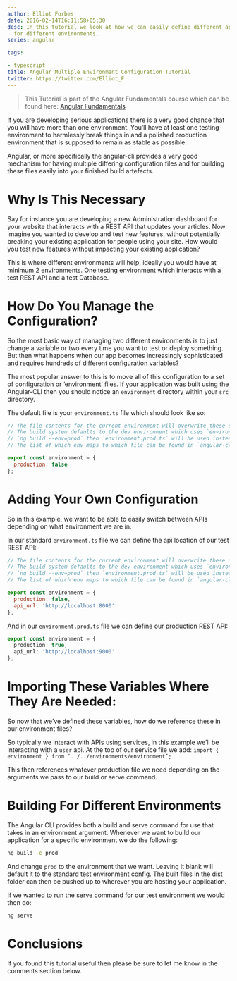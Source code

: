```yaml
---
author: Elliot Forbes
date: 2016-02-14T16:11:58+05:30
desc: In this tutorial we look at how we can easily define different application configuration
  for different environments.
series: angular

tags:

- typescript
title: Angular Multiple Environment Configuration Tutorial
twitter: https://twitter.com/Elliot_F
---
```


> This Tutorial is part of the Angular Fundamentals course which can be found here: [Angular Fundamentals](https://tutorialedge.net/course/angular-2-fundamentals)

If you are developing serious applications there is a very good chance that you will have more than one environment. You’ll have at least one testing environment to harmlessly break things in and a polished production environment that is supposed to remain as stable as possible.

Angular, or more specifically the angular-cli provides a very good mechanism for having multiple differing configuration files and for building these files easily into your finished build artefacts.

# Why Is This Necessary

Say for instance you are developing a new Administration dashboard for your website that interacts with a REST API that updates your articles. Now imagine you wanted to develop and test new features, without potentially breaking your existing application for people using your site. How would you test new features without impacting your existing application?

This is where different environments will help, ideally you would have at minimum 2 environments. One testing environment which interacts with a test REST API and a test Database.

# How Do You Manage the Configuration?	

So the most basic way of managing two different environments is to just change a variable or two every time you want to test or deploy something. But then what happens when our app becomes increasingly sophisticated and requires hundreds of different configuration variables?

The most popular answer to this is to move all of this configuration to a set of configuration or ‘environment’ files. If your application was built using the Angular-CLI then you should notice an `environment` directory within your `src` directory. 

The default file is your `environment.ts` file which should look like so: 

```js
// The file contents for the current environment will overwrite these during build.
// The build system defaults to the dev environment which uses `environment.ts`, but if you do
// `ng build --env=prod` then `environment.prod.ts` will be used instead.
// The list of which env maps to which file can be found in `angular-cli.json`.

export const environment = {
  production: false
};
```

# Adding Your Own Configuration

So in this example, we want to be able to easily switch between APIs depending on what environment we are in.

In our standard `environment.ts` file we can define the api location of our test REST API:

```js
// The file contents for the current environment will overwrite these during build.
// The build system defaults to the dev environment which uses `environment.ts`, but if you do
// `ng build --env=prod` then `environment.prod.ts` will be used instead.
// The list of which env maps to which file can be found in `angular-cli.json`.

export const environment = {
  production: false,
  api_url: 'http://localhost:8000'
};
```

And in our `environment.prod.ts` file we can define our production REST API:

```ts
export const environment = {
  production: true,
  api_url: 'http://localhost:9000'
};
```

# Importing These Variables Where They Are Needed:

So now that we’ve defined these variables, how do we reference these in our environment files? 

So typically we interact with APIs using services, in this example we’ll be interacting with a `user` api. At the top of our service file we add: `import { environment } from ‘../../environments/environment’;`

This then references whatever production file we need depending on the arguments we pass to our build or serve command.

# Building For Different Environments

The Angular CLI provides both a build and serve command for use that takes in an environment argument. Whenever we want to build our application for a specific environment we do the following:

```bash
ng build -e prod
```

And change `prod` to the environment that we want. Leaving it blank will default it to the standard test environment config. The built files in the dist folder can then be pushed up to wherever you are hosting your application. 

If we wanted to run the serve command for our test environment we would then do:

```bash
ng serve
```

# Conclusions

If you found this tutorial useful then please be sure to let me know in the comments section below.